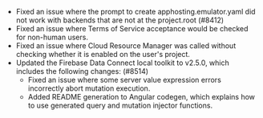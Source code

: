 - Fixed an issue where the prompt to create apphosting.emulator.yaml did not work with backends that are not at the project.root (#8412)
- Fixed an issue where Terms of Service acceptance would be checked for non-human users.
- Fixed an issue where Cloud Resource Manager was called without checking whether it is enabled on the user's project.
- Updated the Firebase Data Connect local toolkit to v2.5.0, which includes the following changes: (#8514)
  - Fixed an issue where some server value expression errors incorrectly abort mutation execution.
  - Added README generation to Angular codegen, which explains how to use generated query and mutation injector functions.
